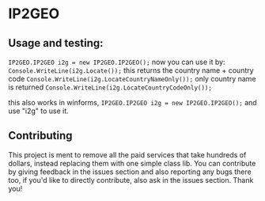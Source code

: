 # IP2GEO
## Usage and testing:
`IP2GEO.IP2GEO i2g = new IP2GEO.IP2GEO();`
now you can use it by:
`Console.WriteLine(i2g.Locate());`
this returns the country name + country code
`Console.WriteLine(i2g.LocateCountryNameOnly());`
only country name is returned
`Console.WriteLine(i2g.LocateCountryCodeOnly());`

this also works in winforms, `IP2GEO.IP2GEO i2g = new IP2GEO.IP2GEO();` and use "i2g" to use it.
## Contributing
This project is ment to remove all the paid services that take hundreds of dollars, instead replacing them with one simple class lib.
You can contribute by giving feedback in the issues section and also reporting any bugs there too, if you'd like to directly contribute, also ask in the issues section. Thank you!
